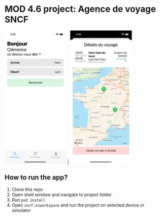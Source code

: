 # MOD 4.6 project: Agence de voyage SNCF

<img src="https://raw.githubusercontent.com/m-rtin/sncf-app/main/start.png" width="200">  |  <img src="https://raw.githubusercontent.com/m-rtin/sncf-app/main/reservation.png" width="200">

## How to run the app?
1. Clone this repo
1. Open shell window and navigate to project folder
1. Run `pod install`
1. Open `sncf.xcworkspace` and run the project on selected device or simulator

